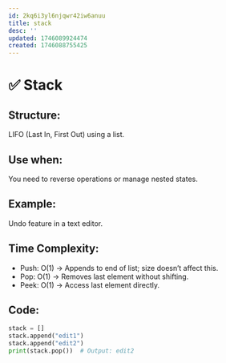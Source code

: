 ```yaml
---
id: 2kq6i3yl6njqwr42iw6anuu
title: stack
desc: ''
updated: 1746089924474
created: 1746088755425
---
```


# ✅ Stack

## Structure:
LIFO (Last In, First Out) using a list.

## Use when:
You need to reverse operations or manage nested states.

## Example:
Undo feature in a text editor.

## Time Complexity:
- Push: O(1) → Appends to end of list; size doesn’t affect this.
- Pop: O(1) → Removes last element without shifting.
- Peek: O(1) → Access last element directly.

## Code:
```python
stack = []
stack.append("edit1")
stack.append("edit2")
print(stack.pop())  # Output: edit2